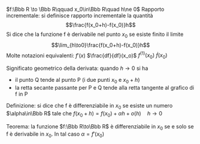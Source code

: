 
$f:\Bbb R \to \Bbb R\qquad x_0\in\Bbb R\quad h\ne 0$
Rapporto incrementale: si definisce rapporto incrementale la quantità $$\frac{f(x_0+h)-f(x_0)}h$$
Si dice che la funzione f è derivabile nel punto $x_0$ se esiste finito il limite $$\lim_{h\to0}\frac{f(x_0+h)-f(x_0)}h$$
Molte notazioni equivalenti:
$f'(x)$
$\frac{df}{df}(x_o)$
$f^{(1)}(x_0)$
$\dot f(x_0)$

Significato geometrico della derivata: quando $h\to0$ si ha
- il punto Q tende al punto P (i due punti $x_0$ e $x_0+h$)
- la retta secante passante per P  e Q tende alla retta tangente al grafico di f in P

Definizione: si dice che f è differenziabile in $x_0$ se esiste un numero $\alpha\in\Bbb R$ tale che
$f(x_0+h)=f(x_0)+\alpha h+o(h)\quad h\to0$

Teorema: la funzione $f:\Bbb R\to\Bbb R$ è differenziabile in $x_0$ se e solo se f è derivabile in $x_0$. In tal caso $\alpha =f'(x_0)$

